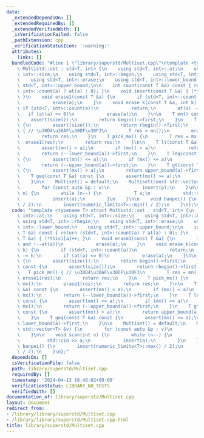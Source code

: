 ```yaml
---
data:
  _extendedDependsOn: []
  _extendedRequiredBy: []
  _extendedVerifiedWith: []
  _isVerificationFailed: false
  _pathExtension: cpp
  _verificationStatusIcon: ':warning:'
  attributes:
    links: []
  bundledCode: "#line 1 \"library/superstd/Multiset.cpp\"\ntemplate <typename T> struct\
    \ Multistd::set : std<T, int> {\n    using std<T, int>::at;\n    using std<T,\
    \ int>::size;\n    using std<T, int>::begin;\n    using std<T, int>::rbegin;\n\
    \    using std<T, int>::erase;\n    using std<T, int>::lower_bound;\n    using\
    \ std<T, int>::upper_bound;\n\n    int count(const T &a) const { return (std<T,\
    \ int>::count(a) ? at(a) : 0); }\n    void insert(const T &a) { (*this)[a]++;\
    \ }\n    void erase1(const T &a) {\n        if (std<T, int>::count(a) and !--at(a))\n\
    \            erase(a);\n    }\n    void erase_k(const T &a, int k) {\n       \
    \ if (std<T, int>::count(a))\n            return;\n        at(a) -= k;\n     \
    \   if (at(a) <= 0)\n            erase(a);\n    }\n\n    T mn() const {\n    \
    \    assert(size());\n        return begin()->first;\n    }\n    T mx() const\
    \ {\n        assert(size());\n        return rbegin()->first;\n    }\n    T pick_mn()\
    \ { // \u30D4\u30AF\u30DF\u30F3\n        T res = mn();\n        erase1(res);\n\
    \        return res;\n    }\n    T pick_mx() {\n        T res = mx();\n      \
    \  erase1(res);\n        return res;\n    }\n\n    T lt(const T &a) const {\n\
    \        assert(mn() < a);\n        if (mx() < a)\n            return mx();\n\
    \        return (--lower_bound(a))->first;\n    }\n    T leq(const T &a) const\
    \ {\n        assert(mn() <= a);\n        if (mx() <= a)\n            return mx();\n\
    \        return (--upper_bound(a))->first;\n    }\n    T gt(const T &a) const\
    \ {\n        assert(mx() > a);\n        return upper_bound(a)->first;\n    }\n\
    \    T geq(const T &a) const {\n        assert(mx() >= a);\n        return lower_bound(a)->first;\n\
    \    }\n\n    Multiset() = default;\n    Multiset(const std::vector<T> &v) {\n\
    \        for (const auto &p : v)\n            insert(p);\n    }\n\n    void scan(int\
    \ n) {\n        while (n--) {\n            T a;\n            std::cin >> a;\n\
    \            insert(a);\n        }\n    }\n\n    void banpei() {\n        insert(numeric_limits<T>::max()\
    \ / 2);\n        insert(numeric_limits<T>::min() / 2);\n    }\n};\n"
  code: "template <typename T> struct Multistd::set : std<T, int> {\n    using std<T,\
    \ int>::at;\n    using std<T, int>::size;\n    using std<T, int>::begin;\n   \
    \ using std<T, int>::rbegin;\n    using std<T, int>::erase;\n    using std<T,\
    \ int>::lower_bound;\n    using std<T, int>::upper_bound;\n\n    int count(const\
    \ T &a) const { return (std<T, int>::count(a) ? at(a) : 0); }\n    void insert(const\
    \ T &a) { (*this)[a]++; }\n    void erase1(const T &a) {\n        if (std<T, int>::count(a)\
    \ and !--at(a))\n            erase(a);\n    }\n    void erase_k(const T &a, int\
    \ k) {\n        if (std<T, int>::count(a))\n            return;\n        at(a)\
    \ -= k;\n        if (at(a) <= 0)\n            erase(a);\n    }\n\n    T mn() const\
    \ {\n        assert(size());\n        return begin()->first;\n    }\n    T mx()\
    \ const {\n        assert(size());\n        return rbegin()->first;\n    }\n \
    \   T pick_mn() { // \u30D4\u30AF\u30DF\u30F3\n        T res = mn();\n       \
    \ erase1(res);\n        return res;\n    }\n    T pick_mx() {\n        T res =\
    \ mx();\n        erase1(res);\n        return res;\n    }\n\n    T lt(const T\
    \ &a) const {\n        assert(mn() < a);\n        if (mx() < a)\n            return\
    \ mx();\n        return (--lower_bound(a))->first;\n    }\n    T leq(const T &a)\
    \ const {\n        assert(mn() <= a);\n        if (mx() <= a)\n            return\
    \ mx();\n        return (--upper_bound(a))->first;\n    }\n    T gt(const T &a)\
    \ const {\n        assert(mx() > a);\n        return upper_bound(a)->first;\n\
    \    }\n    T geq(const T &a) const {\n        assert(mx() >= a);\n        return\
    \ lower_bound(a)->first;\n    }\n\n    Multiset() = default;\n    Multiset(const\
    \ std::vector<T> &v) {\n        for (const auto &p : v)\n            insert(p);\n\
    \    }\n\n    void scan(int n) {\n        while (n--) {\n            T a;\n  \
    \          std::cin >> a;\n            insert(a);\n        }\n    }\n\n    void\
    \ banpei() {\n        insert(numeric_limits<T>::max() / 2);\n        insert(numeric_limits<T>::min()\
    \ / 2);\n    }\n};"
  dependsOn: []
  isVerificationFile: false
  path: library/superstd/Multiset.cpp
  requiredBy: []
  timestamp: '2024-04-13 18:46:02+09:00'
  verificationStatus: LIBRARY_NO_TESTS
  verifiedWith: []
documentation_of: library/superstd/Multiset.cpp
layout: document
redirect_from:
- /library/library/superstd/Multiset.cpp
- /library/library/superstd/Multiset.cpp.html
title: library/superstd/Multiset.cpp
---
```

